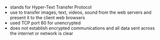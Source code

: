 - stands for Hyper-Text Transfer Protocol
- use to transfer images, text, videos, sound from the web servers and present it to the client web browsers
- used TCP port 80 for unencrypted
- does not establish encrypted communications and all data sent across the internet or network is clear